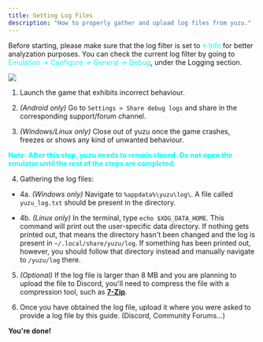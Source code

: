 ```yaml
---
title: Getting Log Files
description: "How to properly gather and upload log files from yuzu."
---
```


<article class="message has-text-weight-semibold">
    <div class="message-body">
        <p>Before starting, please make sure that the log filter is set to <span style="color:cyan">*:Info</span> for better analyzation purposes. You can check the current log filter by going to <span style="color:cyan">Emulation -> Configure -> General -> Debug</span>, under the Logging section.</p>
        <img src="https://i.imgur.com/9fLfykf.png"></img>
    </div>
</article>

1. Launch the game that exhibits incorrect behaviour.

2. _(Android only)_ Go to `Settings > Share debug logs` and share in the corresponding support/forum channel.

3. _(Windows/Linux only)_ Close out of yuzu once the game crashes, freezes or shows any kind of unwanted behaviour.
<p style="color:cyan"><b>Note: After this step, yuzu needs to remain closed. Do not open the emulator until the rest of the steps are completed.</b></p>

4. Gathering the log files:

- 4a. _(Windows only)_ Navigate to `%appdata%\yuzu\log\`. A file called `yuzu_log.txt` should be present in the directory.

- 4b. _(Linux only)_ In the terminal, type `echo $XDG_DATA_HOME`. This command will print out the user-specific data directory. If nothing gets printed out, that means the directory hasn't been changed and the log is present in `~/.local/share/yuzu/log`. If something has been printed out, however, you should follow that directory instead and manually navigate to `/yuzu/log` there.

5. _(Optional)_ If the log file is larger than 8 MB and you are planning to upload the file to Discord, you'll need to compress the file with a compression tool, such as [**7-Zip**](https://www.7-zip.org/).

6. Once you have obtained the log file, upload it where you were asked to provide a log file by this guide. (Discord, Community Forums...)

**You're done!**
